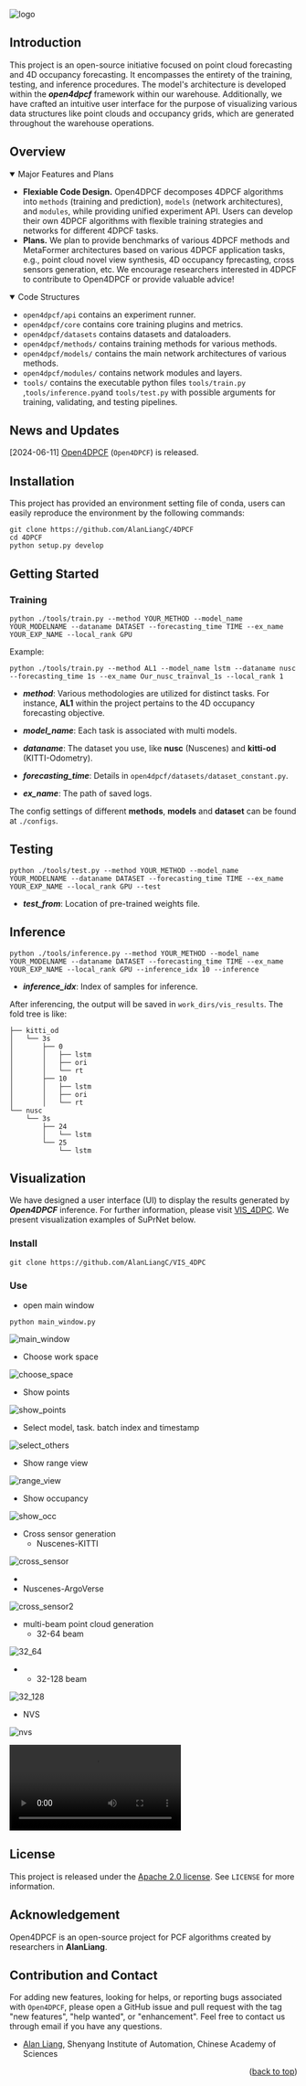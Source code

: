![logo](./docs/logo.png)

## Introduction

This project is an open-source initiative focused on point cloud forecasting and 4D occupancy forecasting. It encompasses the entirety of the training, testing, and inference procedures. The model's architecture is developed within the ***open4dpcf*** framework within our warehouse. Additionally, we have crafted an intuitive user interface for the purpose of visualizing various data structures like point clouds and occupancy grids, which are generated throughout the warehouse operations.



## Overview

<details open>
<summary>Major Features and Plans</summary>

- **Flexiable Code Design.**
  Open4DPCF decomposes 4DPCF algorithms into `methods` (training and prediction), `models` (network architectures), and `modules`, while providing unified experiment API. Users can develop their own 4DPCF algorithms with flexible training strategies and networks for different 4DPCF tasks.
- **Plans.**
  We plan to provide benchmarks of various 4DPCF methods and MetaFormer architectures based on various 4DPCF application tasks, e.g., point cloud novel view synthesis, 4D occupancy fprecasting, cross sensors generation, etc. We encourage researchers interested in 4DPCF to contribute to Open4DPCF or provide valuable advice!

</details>

<details open>
<summary>Code Structures</summary>

- `open4dpcf/api` contains an experiment runner.
- `open4dpcf/core` contains core training plugins and metrics.
- `open4dpcf/datasets` contains datasets and dataloaders.
- `open4dpcf/methods/` contains training methods for various methods.
- `open4dpcf/models/` contains the main network architectures of various methods.
- `open4dpcf/modules/` contains network modules and layers.
- `tools/` contains the executable python files `tools/train.py` ,`tools/inference.py`and `tools/test.py` with possible arguments for training, validating, and testing pipelines.

</details>



## News and Updates

[2024-06-11] [Open4DPCF](https://github.com/AlanLiangC/4DPCF) (`Open4DPCF`) is released.



## Installation

This project has provided an environment setting file of conda, users can easily reproduce the environment by the following commands:

```shell
git clone https://github.com/AlanLiangC/4DPCF
cd 4DPCF
python setup.py develop
```



## Getting Started

### Training

```shell
python ./tools/train.py --method YOUR_METHOD --model_name YOUR_MODELNAME --dataname DATASET --forecasting_time TIME --ex_name YOUR_EXP_NAME --local_rank GPU
```

Example:

```shell
python ./tools/train.py --method AL1 --model_name lstm --dataname nusc --forecasting_time 1s --ex_name Our_nusc_trainval_1s --local_rank 1
```

- ***method***: Various methodologies are utilized for distinct tasks. For instance, **AL1** within the project pertains to the 4D occupancy forecasting objective.
- ***model_name***: Each task is associated with multi models.

- ***dataname***: The dataset you use, like **nusc** (Nuscenes) and **kitti-od** (KITTI-Odometry).
- ***forecasting_time***: Details in `open4dpcf/datasets/dataset_constant.py`.
- ***ex_name***: The path of saved logs.

The config settings of different **methods**, **models** and **dataset** can be found at `./configs`.



## Testing 

```shell
python ./tools/test.py --method YOUR_METHOD --model_name YOUR_MODELNAME --dataname DATASET --forecasting_time TIME --ex_name YOUR_EXP_NAME --local_rank GPU --test
```

- ***test_from***: Location of pre-trained weights file.



## Inference 

```shell
python ./tools/inference.py --method YOUR_METHOD --model_name YOUR_MODELNAME --dataname DATASET --forecasting_time TIME --ex_name YOUR_EXP_NAME --local_rank GPU --inference_idx 10 --inference
```

- ***inference_idx***: Index of samples for inference.

After inferencing, the output will be saved in `work_dirs/vis_results`. The fold tree is like:

```
├── kitti_od
│   └── 3s
│       ├── 0
│       │   ├── lstm
│       │   ├── ori
│       │   └── rt
│       ├── 10
│       │   ├── lstm
│       │   ├── ori
│       │   └── rt
└── nusc
    └── 3s
        ├── 24
        │   └── lstm
        └── 25
            └── lstm

```



## Visualization

We have designed a user interface (UI) to display the results generated by ***Open4DPCF*** inference. For further information, please visit [VIS_4DPC](https://github.com/AlanLiangC/VIS_4DPC). We present visualization examples of SuPrNet below.

### Install

```shell
git clone https://github.com/AlanLiangC/VIS_4DPC
```

### Use

- open main window

`python main_window.py`

![main_window](./docs/vis/main_window.png)

- Choose work space

![choose_space](./docs/vis/choose_space.png)

- Show points

![show_points](./docs/vis/show_points.png)

- Select model, task. batch index and timestamp

![select_others](./docs/vis/select_others.png)

- Show range view

![range_view](./docs/vis/range_view.png)

- Show occupancy

![show_occ](./docs/vis/show_occ.png)

- Cross sensor generation
  - Nuscenes-KITTI

![cross_sensor](./docs/vis/cross_sensor.png)

  - 
- Nuscenes-ArgoVerse


![cross_sensor2](./docs/vis/cross_sensor2.png)

- multi-beam point cloud generation
  - 32-64 beam

![32_64](./docs/vis/32_64.png)

- 
  - 32-128 beam

![32_128](./docs/vis/32_128.png)



- NVS

![nvs](./docs/vis/nvs.png)

<video src="./docs/vis/NVS.mp4"></video>



## License

This project is released under the [Apache 2.0 license](LICENSE). See `LICENSE` for more information.

## Acknowledgement

Open4DPCF is an open-source project for PCF algorithms created by researchers in **AlanLiang**. 

## Contribution and Contact

For adding new features, looking for helps, or reporting bugs associated with `Open4DPCF`, please open a GitHub issue and pull request with the tag "new features", "help wanted", or "enhancement". Feel free to contact us through email if you have any questions.

- [Alan Liang](https://alanliangc.github.io/), Shenyang Institute of Automation, Chinese Academy of Sciences

<p align="right">(<a href="#top">back to top</a>)</p>
